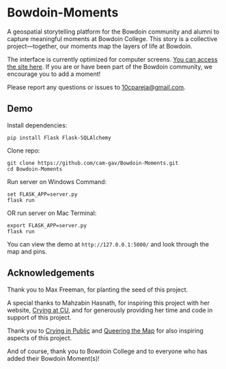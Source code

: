 # Bowdoin-Moments

A geospatial storytelling platform for the Bowdoin community and alumni to capture meaningful moments at Bowdoin College. This story is a collective project—together, our moments map the layers of life at Bowdoin.

The interface is currently optimized for computer screens. <a href="http://bowdoinmoments.pythonanywhere.com/">You can access the site here</a>. If you are or have been part of the Bowdoin community, we encourage you to add a moment!

Please report any questions or issues to 10cpareja@gmail.com.

## Demo

Install dependencies:

```
pip install Flask Flask-SQLAlchemy
```

Clone repo:

```
git clone https://github.com/cam-gav/Bowdoin-Moments.git
cd Bowdoin-Moments
```

Run server on Windows Command:

```
set FLASK_APP=server.py
flask run
```

OR run server on Mac Terminal:

```
export FLASK_APP=server.py
flask run
```

You can view the demo at `http://127.0.0.1:5000/` and look through the map and pins.

## Acknowledgements

Thank you to Max Freeman, for planting the seed of this project.

A special thanks to Mahzabin Hasnath, for inspiring this project with her website, <a href="http://cryingatcu.pythonanywhere.com/">Crying at CU</a>, and for generously providing her time and code in support of this project.

Thank you to <a href="https://cryinginpublic.com/">Crying in Public</a> and <a href="https://www.queeringthemap.com/">Queering the Map</a> for also inspiring aspects of this project.

And of course, thank you to Bowdoin College and to everyone who has added their Bowdoin Moment(s)!
